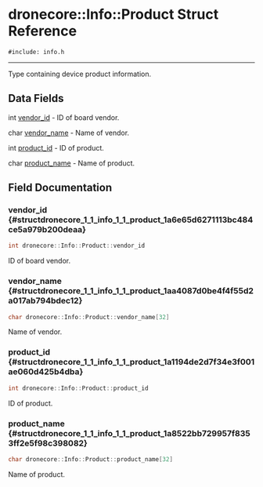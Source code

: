 # dronecore::Info::Product Struct Reference
`#include: info.h`

----


Type containing device product information. 


## Data Fields


 int [vendor_id](#structdronecore_1_1_info_1_1_product_1a6e65d6271113bc484ce5a979b200deaa) - ID of board vendor.


 char [vendor_name](#structdronecore_1_1_info_1_1_product_1aa4087d0be4f4f55d2a017ab794bdec12) - Name of vendor.


 int [product_id](#structdronecore_1_1_info_1_1_product_1a1194de2d7f34e3f001ae060d425b4dba) - ID of product.


 char [product_name](#structdronecore_1_1_info_1_1_product_1a8522bb729957f8353ff2e5f98c398082) - Name of product.


## Field Documentation


### vendor_id {#structdronecore_1_1_info_1_1_product_1a6e65d6271113bc484ce5a979b200deaa}

```cpp
int dronecore::Info::Product::vendor_id
```


ID of board vendor.


### vendor_name {#structdronecore_1_1_info_1_1_product_1aa4087d0be4f4f55d2a017ab794bdec12}

```cpp
char dronecore::Info::Product::vendor_name[32]
```


Name of vendor.


### product_id {#structdronecore_1_1_info_1_1_product_1a1194de2d7f34e3f001ae060d425b4dba}

```cpp
int dronecore::Info::Product::product_id
```


ID of product.


### product_name {#structdronecore_1_1_info_1_1_product_1a8522bb729957f8353ff2e5f98c398082}

```cpp
char dronecore::Info::Product::product_name[32]
```


Name of product.

